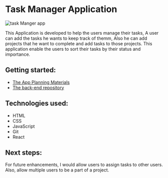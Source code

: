# Task Manager Application

<img src="https://i.imgur.com/AyiZeSh.png" alt="task Manger app">

This Application is developed to help the users manage their tasks, A user can add the tasks he wants to keep track of themm, Also he can add projects that he want to complete and add tasks to those projects. This application enable the users to sort their tasks by their status and importance.

## Getting started:

<ul>
<li><a href="https://trello.com/b/F7jsnfRJ/task-manager">The App Planning Materials</a></li>
<li><a href="https://github.com/hudasul/task-manager-back-end">The back-end repository</a></li>
</ul>

## Technologies used:

<ul>
<li>HTML</li>
<li>CSS</li>
<li>JavaScript</li>
<li>Git</li>
<li>React</li>
</ul>

## Next steps:
For future enhancements, I would allow users to assign tasks to other users. Also, allow multiple users to be a part of a project.


